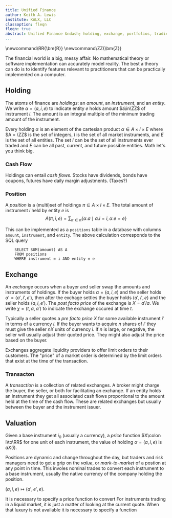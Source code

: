 ```yaml
---
title: Unified Finance
author: Keith A. Lewis
institute: KALX, LLC
classoption: fleqn
fleqn: true
abstract: Unified Finance &ndash; holding, exchange, portfolios, trading
...
```


\newcommand\RR{\bm{R}}
\newcommand\ZZ{\bm{Z}}

The financial world is a big, messy affair. No mathematical theory
or software implementation can accurately model reality.
The best a theory can do is to identify features relevant
to practitioners that can be practically implemented on a computer.

## Holding

The atoms of finance are _holdings_: an _amount_, an _instrument_, and an _entity_.
We write $\alpha = (a, i, e)$ to indicate entity $e$ holds amount
$a\in\ZZ$ of instrument $i$. The amount is an integral multiple of the
minimum trading amount of the instrument.

Every holding $\alpha$ is an element of the cartesian product
$\alpha\in A\times I\times E$ where $A = \ZZ$ is the set of integers,
$I$ is the set of all market instruments, and $E$ is the set of all
entities. The set $I$ can be the set of all instruments
ever traded and $E$ can be all past, current, and future
possible entities. Math let's you think big.

### Cash Flow

Holdings can entail _cash flows_. Stocks have dividends, bonds have coupons,
futures have daily margin adjustments. (Taxes?)

### Position

A _position_ is a (multi)set of holdings $\pi\subseteq A\times I\times E$.
The total amount of instrument $i$ held by entity $e$ is
$$
	A(\pi, i, e) = \sum_{\alpha\in\pi}\{\alpha.a\mid \alpha.i = i, \alpha.e = e\}
$$

This can be implemented as a `positions` table in a database with columns
`amount`, `instrument`, and `entity`.
The above calculation corresponds to the SQL query

```
	SELECT SUM(amount) AS A
	FROM positions
	WHERE instrument = i AND entity = e
```

## Exchange

An _exchange_ occurs when a buyer and seller swap the amounts and instruments of holdings.
If the buyer holds ${\alpha = (a, i, e)}$ and the seller holds ${\alpha' = (a', i', e')}$,
then after the exchage settles the buyer holds ${(a', i', e)}$ and the seller
holds ${(a, i, e')}$.
The _post facto price_ of the exchange is ${X = a'/a}$.
We write ${\chi = (t, \alpha, \alpha')}$ to indicate the exchange
occured at time $t$.

Typically a seller quotes a _pre facto price_ $X$ for some available instrument $i'$ in terms
of a currency $i$. If the buyer wants to acquire $n$ shares of $i'$ they
must give the seller $nX$ units of currency $i$. If $n$ is large, or negative,
the seller will usually adjust their quoted price. They might also adjust
the price based on the buyer.

Exchanges aggregate liquidity providers to offer limit orders to their customers.
The "price" of a market order is determined by the limit orders that
exist at the time of the transaction.

### Transacton

A _transaction_ is a collection of related exchanges. A broker might charge the
buyer, the seller, or both for facilitating an exchange.
If an entity holds an instrument they get all associated cash flows 
proportional to the amount held at the time of the cash flow.
These are related exchanges but usually between the buyer and
the instrument issuer. 

## Valuation


Given a base instrument $i_0$ (usually a currency),
a _price_ function $X\colon I\to\RR$ for one unit of each instrument,
the value of holding ${\alpha = (a, i, e)}$ is $a X(i)$.

Positions are dynamic and change throughout the day, but traders and
risk managers need to get a grip on the _value_, or _mark-to-market_
of a postion at any point in time. This involes nominal trades to convert each instrument
to a base instrument, usually the native currency of the company holding the position.

$(a, i, e) \mapsto (a', e', e)$.

It is necessary to specify a price function to convert 
For instruments trading in a liquid market, it is just a matter of looking at
the current quote. When that luxury is not available it is necessary to 
specify a function 

